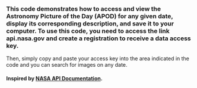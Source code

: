 ### This code demonstrates how to access and view the Astronomy Picture of the Day (APOD) for any given date, display its corresponding description, and save it to your computer. To use this code, you need to access the link api.nasa.gov and create a registration to receive a data access key.
Then, simply copy and paste your access key into the area indicated in the code and you can search for images on any date.

#### Inspired by [NASA API Documentation](https://api.nasa.gov/).
